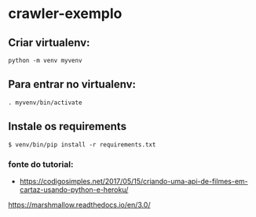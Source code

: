 # crawler-exemplo


## Criar virtualenv:

```python -m venv myvenv```


## Para entrar no virtualenv:

```. myvenv/bin/activate```


## Instale os requirements

```$ venv/bin/pip install -r requirements.txt```




### fonte do tutorial:


* https://codigosimples.net/2017/05/15/criando-uma-api-de-filmes-em-cartaz-usando-python-e-heroku/


https://marshmallow.readthedocs.io/en/3.0/
